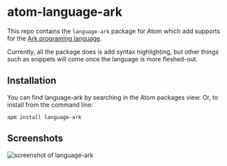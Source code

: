 # atom-language-ark

This repo contains the `language-ark` package for Atom which add supports for the [Ark programing language](https://github.com/ark-lang/ark).

Currently, all the package does is add syntax highlighting, but other things such as snippets will come once the language is more fleshed-out.

## Installation
You can find language-ark by searching in the Atom packages view. Or, to install from the command line:
```
apm install language-ark
```

## Screenshots
![screenshot of language-ark](https://i.imgur.com/NiGrxeH.png)
